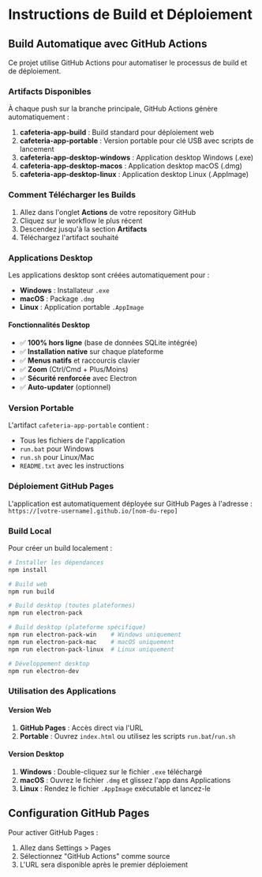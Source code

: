 
# Instructions de Build et Déploiement

## Build Automatique avec GitHub Actions

Ce projet utilise GitHub Actions pour automatiser le processus de build et de déploiement.

### Artifacts Disponibles

À chaque push sur la branche principale, GitHub Actions génère automatiquement :

1. **cafeteria-app-build** : Build standard pour déploiement web
2. **cafeteria-app-portable** : Version portable pour clé USB avec scripts de lancement
3. **cafeteria-app-desktop-windows** : Application desktop Windows (.exe)
4. **cafeteria-app-desktop-macos** : Application desktop macOS (.dmg)
5. **cafeteria-app-desktop-linux** : Application desktop Linux (.AppImage)

### Comment Télécharger les Builds

1. Allez dans l'onglet **Actions** de votre repository GitHub
2. Cliquez sur le workflow le plus récent
3. Descendez jusqu'à la section **Artifacts**
4. Téléchargez l'artifact souhaité

### Applications Desktop

Les applications desktop sont créées automatiquement pour :
- **Windows** : Installateur `.exe` 
- **macOS** : Package `.dmg`
- **Linux** : Application portable `.AppImage`

#### Fonctionnalités Desktop
- ✅ **100% hors ligne** (base de données SQLite intégrée)
- ✅ **Installation native** sur chaque plateforme
- ✅ **Menus natifs** et raccourcis clavier
- ✅ **Zoom** (Ctrl/Cmd + Plus/Moins)
- ✅ **Sécurité renforcée** avec Electron
- ✅ **Auto-updater** (optionnel)

### Version Portable

L'artifact `cafeteria-app-portable` contient :
- Tous les fichiers de l'application
- `run.bat` pour Windows
- `run.sh` pour Linux/Mac  
- `README.txt` avec les instructions

### Déploiement GitHub Pages

L'application est automatiquement déployée sur GitHub Pages à l'adresse :
`https://[votre-username].github.io/[nom-du-repo]`

### Build Local

Pour créer un build localement :

```bash
# Installer les dépendances
npm install

# Build web
npm run build

# Build desktop (toutes plateformes)
npm run electron-pack

# Build desktop (plateforme spécifique)
npm run electron-pack-win    # Windows uniquement
npm run electron-pack-mac    # macOS uniquement  
npm run electron-pack-linux  # Linux uniquement

# Développement desktop
npm run electron-dev
```

### Utilisation des Applications

#### Version Web
1. **GitHub Pages** : Accès direct via l'URL
2. **Portable** : Ouvrez `index.html` ou utilisez les scripts `run.bat`/`run.sh`

#### Version Desktop
1. **Windows** : Double-cliquez sur le fichier `.exe` téléchargé
2. **macOS** : Ouvrez le fichier `.dmg` et glissez l'app dans Applications
3. **Linux** : Rendez le fichier `.AppImage` exécutable et lancez-le

## Configuration GitHub Pages

Pour activer GitHub Pages :
1. Allez dans Settings > Pages
2. Sélectionnez "GitHub Actions" comme source
3. L'URL sera disponible après le premier déploiement
